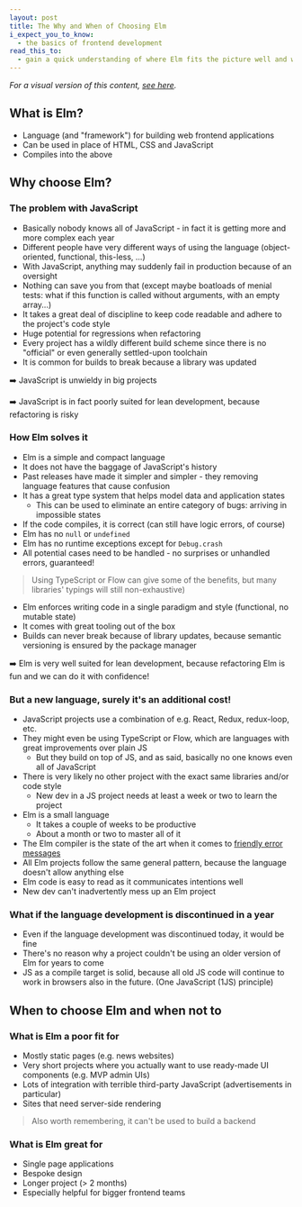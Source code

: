 ```yaml
---
layout: post
title: The Why and When of Choosing Elm
i_expect_you_to_know:
  - the basics of frontend development
read_this_to:
  - gain a quick understanding of where Elm fits the picture well and where it poses challenges
---
```


_For a visual version of this content, [see here](why-and-when-of-choosing-elm-visual.html)._

## What is Elm?

- Language (and "framework") for building web frontend applications
- Can be used in place of HTML, CSS and JavaScript
- Compiles into the above


## Why choose Elm?

### The problem with JavaScript

- Basically nobody knows all of JavaScript - in fact it is getting more and more complex each year
- Different people have very different ways of using the language (object-oriented, functional, this-less, ...)
- With JavaScript, anything may suddenly fail in production because of an oversight
- Nothing can save you from that (except maybe boatloads of menial tests: what if this function is called without arguments, with an empty array...)
- It takes a great deal of discipline to keep code readable and adhere to the project's code style
- Huge potential for regressions when refactoring
- Every project has a wildly different build scheme since there is no "official" or even generally settled-upon toolchain
- It is common for builds to break because a library was updated

➡️ JavaScript is unwieldy in big projects

➡️ JavaScript is in fact poorly suited for lean development, because refactoring is risky


### How Elm solves it

- Elm is a simple and compact language
- It does not have the baggage of JavaScript's history
- Past releases have made it simpler and simpler - they removing language features that cause confusion
- It has a great type system that helps model data and application states
    - This can be used to eliminate an entire category of bugs: arriving in impossible states
- If the code compiles, it is correct (can still have logic errors, of course)
- Elm has no `null` or `undefined`
- Elm has no runtime exceptions except for `Debug.crash`
- All potential cases need to be handled - no surprises or unhandled errors, guaranteed!

> Using TypeScript or Flow can give some of the benefits, but many libraries' typings will still non-exhaustive)

- Elm enforces writing code in a single paradigm and style (functional, no mutable state)
- It comes with great tooling out of the box
- Builds can never break because of library updates, because semantic versioning is ensured by the package manager

➡️ Elm is very well suited for lean development, because refactoring Elm is fun and we can do it with confidence!


### But a new language, surely it's an additional cost!

- JavaScript projects use a combination of e.g. React, Redux, redux-loop, etc.
- They might even be using TypeScript or Flow, which are languages with great improvements over plain JS
    - But they build on top of JS, and as said, basically no one knows even all of JavaScript
- There is very likely no other project with the exact same libraries and/or code style
    - New dev in a JS project needs at least a week or two to learn the project
- Elm is a small language
    - It takes a couple of weeks to be productive
    - About a month or two to master all of it
- The Elm compiler is the state of the art when it comes to [friendly error messages](http://elm-lang.org/blog/compilers-as-assistants)
- All Elm projects follow the same general pattern, because the language doesn't allow anything else
- Elm code is easy to read as it communicates intentions well
- New dev can't inadvertently mess up an Elm project


### What if the language development is discontinued in a year

- Even if the language development was discontinued today, it would be fine
- There's no reason why a project couldn't be using an older version of Elm for years to come
- JS as a compile target is solid, because all old JS code will continue to work in browsers also in the future. (One JavaScript (1JS) principle)



## When to choose Elm and when not to

### What is Elm a poor fit for

- Mostly static pages (e.g. news websites)
- Very short projects where you actually want to use ready-made UI components (e.g. MVP admin UIs)
- Lots of integration with terrible third-party JavaScript (advertisements in particular)
- Sites that need server-side rendering

> Also worth remembering, it can't be used to build a backend


### What is Elm great for

- Single page applications
- Bespoke design
- Longer project (> 2 months)
- Especially helpful for bigger frontend teams
